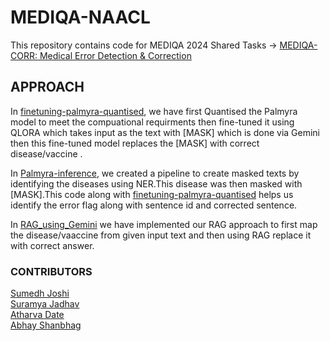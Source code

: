 ﻿# MEDIQA-NAACL
This repository contains code for MEDIQA 2024 Shared Tasks -> [MEDIQA-CORR: Medical Error Detection & Correction](https://www.codabench.org/competitions/1900/)

## APPROACH
In [finetuning-palmyra-quantised](https://github.com/abhayshanbhag2003/MEDIQA-NAACL/blob/master/finetuning-palmyra-quantised.ipynb), we have first Quantised the Palmyra model to meet the compuational requirments  then fine-tuned it using QLORA which takes input as the text with [MASK] which is done via Gemini then this fine-tuned model replaces the [MASK] with correct disease/vaccine .  

In  [Palmyra-inference](https://github.com/abhayshanbhag2003/MEDIQA-NAACL/blob/master/Palmyra-inference.ipynb), we created a pipeline to create masked texts by identifying the diseases using NER.This disease was then masked with [MASK].This code along with [finetuning-palmyra-quantised](https://github.com/abhayshanbhag2003/MEDIQA-NAACL/blob/master/finetuning-palmyra-quantised.ipynb) helps us identify the error flag along with sentence id and corrected sentence.  

In [RAG_using_Gemini](https://github.com/abhayshanbhag2003/MEDIQA-NAACL/blob/master/RAG_using_Gemini.ipynb) we have implemented our RAG approach to first map the disease/vaaccine from given input text  and then using RAG replace it with correct answer.


### CONTRIBUTORS  
[Sumedh Joshi](https://github.com/sumedhjoshi463)    
[Suramya Jadhav](https://github.com/SURAMYAJ)  
[Atharva Date](https://github.com/Atharva9621)  
[Abhay Shanbhag](https://github.com/abhayshanbhag2003)



